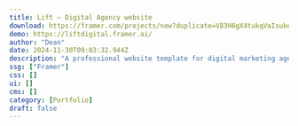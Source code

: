 ```yaml
---
title: Lift — Digital Agency website
download: https://framer.com/projects/new?duplicate=V83H6gX4tukqVaIsukeC&via=michael25&duplicateType=siteTemplate
demo: https://liftdigital.framer.ai/
author: "Dean"
date: 2024-11-30T09:03:32.944Z
description: "A professional website template for digital marketing agencies with key sections for services, pricing, and portfolio, plus a built-in CMS for easy updates."
ssg: ["Framer"]
css: []
ui: []
cms: []
category: [Portfolio]
draft: false
---
```

